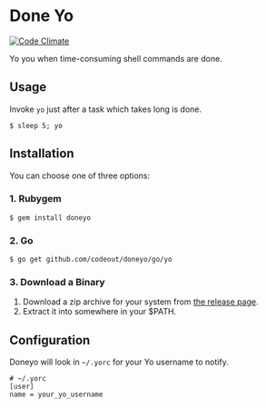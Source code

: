 # Done Yo

[![Code Climate](https://codeclimate.com/github/codeout/doneyo.png)](https://codeclimate.com/github/codeout/doneyo)

Yo you when time-consuming shell commands are done.


## Usage

Invoke ```yo``` just after a task which takes long is done.

```shell
$ sleep 5; yo
```

## Installation

You can choose one of three options:

### 1. Rubygem

```shell
$ gem install doneyo
```

### 2. Go

```shell
$ go get github.com/codeout/doneyo/go/yo
```

### 3. Download a Binary

1. Download a zip archive for your system from [the release page](https://github.com/codeout/doneyo/releases/latest).
2. Extract it into somewhere in your $PATH.

## Configuration

Doneyo will look in ```~/.yorc``` for your Yo username to notify.

```
# ~/.yorc
[user]
name = your_yo_username
```
